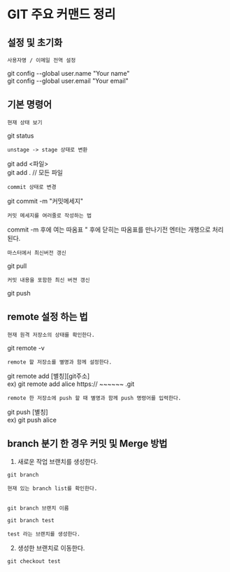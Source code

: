 # GIT 주요 커맨드 정리

## 설정 및 초기화

```
사용자명 / 이메일 전역 설정
```

git config --global user.name "Your name" <br>
git config --global user.email "Your email" <br>

## 기본 명령어

```
현재 상태 보기
```

git status

```
unstage -> stage 상태로 변환
```

git add <파일> <br>
git add . // 모든 파일 <br>

```
commit 상태로 변경
```

git commit -m "커밋메세지"

```
커밋 메세지를 여러줄로 작성하는 법
```

commit -m 후에 여는 따옴표 " 후에 닫히는 따옴표를 만나기전 엔터는 개행으로 처리 된다.

```
마스터에서 최신버전 갱신
```

git pull

```
커밋 내용을 포함한 최신 버젼 갱신
```

git push

## remote 설정 하는 법

```
현재 원격 저장소의 상태를 확인한다.
```

git remote -v

```
remote 할 저장소를 별명과 함께 설정한다.
```

git remote add [별칭][git주소] <br>
ex) git remote add alice https:// ~~~~~~ .git

```
remote 한 저장소에 push 할 때 별명과 함께 push 명령어를 입력한다.
```

git push [별칭] <br>
ex) git push alice

## branch 분기 한 경우 커밋 및 Merge 방법

1. 새로운 작업 브랜치를 생성한다.

```
git branch

현재 있는 branch list를 확인한다.


git branch 브랜치 이름

git branch test

test 라는 브랜치를 생성한다.
```

2. 생성한 브랜치로 이동한다.

```
git checkout test
```
